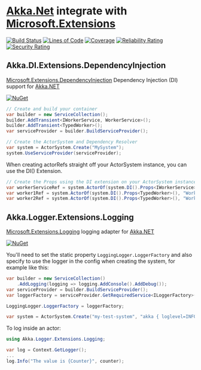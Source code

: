 # [Akka.Net](https://getakka.net) integrate with [Microsoft.Extensions](https://github.com/aspnet/Extensions)

[![Build Status](https://iron9light.visualstudio.com/github/_apis/build/status/iron9light.Akka.Extensions?branchName=rel%2Fv1.3)](https://iron9light.visualstudio.com/github/_build/latest?definitionId=4&branchName=rel%2Fv1.3)
[![Lines of Code](https://sonarcloud.io/api/project_badges/measure?branch=v1.3&project=iron9light_Akka.Extensions&metric=ncloc)](https://sonarcloud.io/dashboard?id=iron9light_Akka.Extensions&branch=v1.3)
[![Coverage](https://sonarcloud.io/api/project_badges/measure?branch=v1.3&project=iron9light_Akka.Extensions&metric=coverage)](https://sonarcloud.io/dashboard?id=iron9light_Akka.Extensions&branch=v1.3)
[![Reliability Rating](https://sonarcloud.io/api/project_badges/measure?branch=v1.3&project=iron9light_Akka.Extensions&metric=reliability_rating)](https://sonarcloud.io/dashboard?id=iron9light_Akka.Extensions&branch=v1.3)
[![Security Rating](https://sonarcloud.io/api/project_badges/measure?branch=v1.3&project=iron9light_Akka.Extensions&metric=security_rating)](https://sonarcloud.io/dashboard?id=iron9light_Akka.Extensions&branch=v1.3)

## Akka.DI.Extensions.DependencyInjection

[Microsoft.Extensions.DependencyInjection](https://docs.microsoft.com/en-us/aspnet/core/fundamentals/dependency-injection) Dependency Injection (DI) support for [Akka.NET](https://getakka.net/articles/actors/dependency-injection.html)

[![NuGet](https://img.shields.io/nuget/v/Akka.DI.Extensions.DependencyInjection.svg)](https://www.nuget.org/packages/Akka.DI.Extensions.DependencyInjection/)

```csharp
// Create and build your container
var builder = new ServiceCollection();
builder.AddTransient<IWorkerService, WorkerService>();
builder.AddTransient<TypedWorker>();
var serviceProvider = builder.BuildServiceProvider();

// Create the ActorSystem and Dependency Resolver
var system = ActorSystem.Create("MySystem");
system.UseServiceProvider(serviceProvider);
```

When creating actorRefs straight off your ActorSystem instance, you can use the DI() Extension.

```csharp
// Create the Props using the DI extension on your ActorSystem instance
var workerServiceRef = system.ActorOf(system.DI().Props<IWorkerService>(), "WorkerService");
var worker1Ref = system.ActorOf(system.DI().Props<TypedWorker>(), "Worker1");
var worker2Ref = system.ActorOf(system.DI().Props<TypedWorker>(), "Worker2");
```

## Akka.Logger.Extensions.Logging

[Microsoft.Extensions.Logging](https://docs.microsoft.com/en-us/aspnet/core/fundamentals/logging) logging adapter for [Akka.NET](https://getakka.net/articles/utilities/logging.html)

[![NuGet](https://img.shields.io/nuget/v/Akka.Logger.Extensions.Logging.svg)](https://www.nuget.org/packages/Akka.Logger.Extensions.Logging/)

You'll need to set the static property `LoggingLogger.LoggerFactory` and also specify to use the logger in the config when creating the system, for example like this:

```csharp
var builder = new ServiceCollection()
    .AddLogging(logging => logging.AddConsole().AddDebug());
var serviceProvider = builder.BuildServiceProvider();
var loggerFactory = serviceProvider.GetRequiredService<ILoggerFactory>();

LoggingLogger.LoggerFactory = loggerFactory;

var system = ActorSystem.Create("my-test-system", "akka { loglevel=INFO,  loggers=[\"Akka.Logger.Extensions.Logging.LoggingLogger, Akka.Logger.Extensions.Logging\"]}");
```

To log inside an actor:

```csharp
using Akka.Logger.Extensions.Logging;

var log = Context.GetLogger();
...
log.Info("The value is {Counter}", counter);
```
